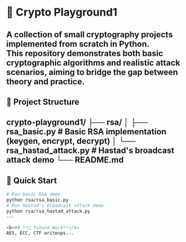 # 🔐 Crypto Playground1
A collection of small cryptography projects implemented from scratch in Python.  
This repository demonstrates both **basic cryptographic algorithms** and **realistic attack scenarios**, aiming to bridge the gap between theory and practice.
---
## 📁 Project Structure
crypto-playground1/
├── rsa/
│ ├── rsa_basic.py # Basic RSA implementation (keygen, encrypt, decrypt)
│ └── rsa_hastad_attack.py # Hastad's broadcast attack demo
└── README.md
---
## 🚀 Quick Start
```bash
# Run basic RSA demo
python rsa/rsa_basic.py
# Run Hastad's broadcast attack demo
python rsa/rsa_hastad_attack.py
---

<b>## **📌 Future Work**</b>
AES, ECC, CTF writeups...
